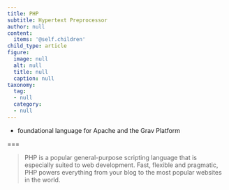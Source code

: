 ```yaml
---
title: PHP
subtitle: Hypertext Preprocessor
author: null
content:
  items: '@self.children'
child_type: article
figure:
  image: null
  alt: null
  title: null
  caption: null
taxonomy:
  tag:
  - null
  category:
  - null
---
```


- foundational language for Apache and the Grav Platform

===


> PHP is a popular general-purpose scripting language that is especially suited to web development.
  Fast, flexible and pragmatic, PHP powers everything from your blog to the most popular websites in the world.

